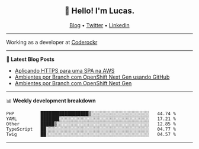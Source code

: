 <h2 align="center">👋 Hello! I'm Lucas.</h2>
<p align="center">
  <a href="https://www.lucassabreu.net.br/">Blog</a> •
  <a href="https://twitter.com/lucassabreu">Twitter</a> •
  <a href="https://www.linkedin.com/in/lucassantosabreu/">Linkedin</a>
</p>

---

Working as a developer at [Coderockr](https://github.com/Coderockr)

---

**📝 Latest Blog Posts**

<!-- BLOG-POST-LIST:START -->
- [Aplicando HTTPS para uma SPA na AWS](http://www.lucassabreu.net.br/post/aplicando-https-para-uma-spa-na-aws/)
- [Ambientes por Branch com OpenShift Next Gen usando GitHub](http://www.lucassabreu.net.br/post/ambientes-por-branch-com-openshift-next-gen-usando-github/)
- [Ambientes por Branch com OpenShift Next Gen](http://www.lucassabreu.net.br/post/ambientes-por-branch-com-openshift-next-gen/)
<!-- BLOG-POST-LIST:END -->

---

📊 **Weekly development breakdown**
<!--START_SECTION:waka-->
```text
PHP          ██████████████████▒░░░░░░░░░░░░░░░░░░░░░░   44.74 % 
YAML         ███████░░░░░░░░░░░░░░░░░░░░░░░░░░░░░░░░░░   17.21 % 
Other        █████▒░░░░░░░░░░░░░░░░░░░░░░░░░░░░░░░░░░░   12.85 % 
TypeScript   ██░░░░░░░░░░░░░░░░░░░░░░░░░░░░░░░░░░░░░░░   04.77 % 
Twig         ██░░░░░░░░░░░░░░░░░░░░░░░░░░░░░░░░░░░░░░░   04.57 % 
```
<!--END_SECTION:waka-->

---

